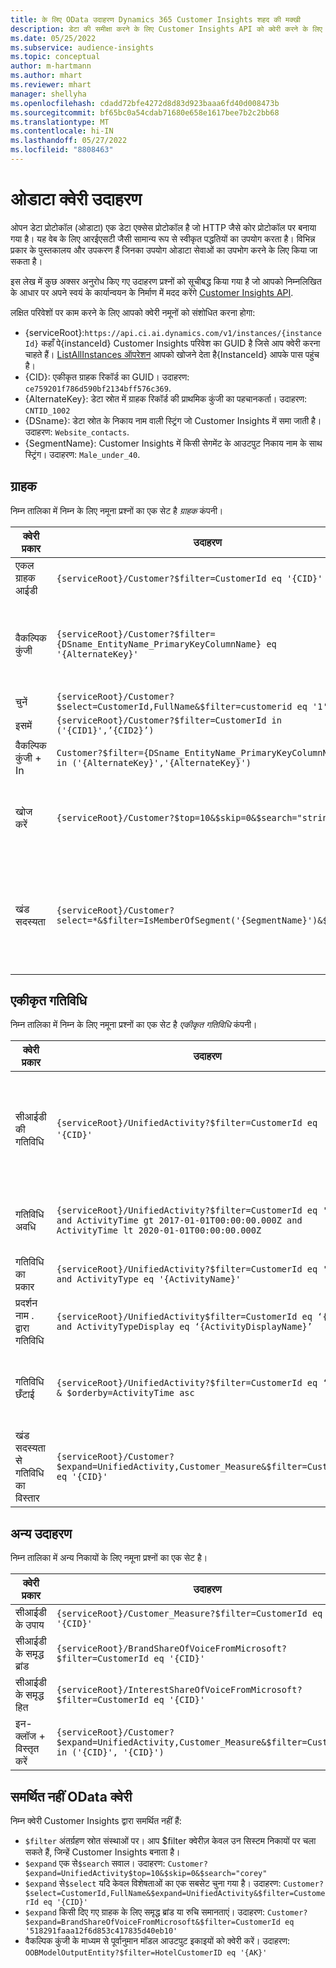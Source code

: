 ```yaml
---
title: के लिए OData उदाहरण Dynamics 365 Customer Insights शहद की मक्खी
description: डेटा की समीक्षा करने के लिए Customer Insights API को क्वेरी करने के लिए ओपन डेटा प्रोटोकॉल (OData) के लिए आमतौर पर उपयोग किए जाने वाले उदाहरण।
ms.date: 05/25/2022
ms.subservice: audience-insights
ms.topic: conceptual
author: m-hartmann
ms.author: mhart
ms.reviewer: mhart
manager: shellyha
ms.openlocfilehash: cdadd72bfe4272d8d83d923baaa6fd40d008473b
ms.sourcegitcommit: bf65bc0a54cdab71680e658e1617bee7b2c2bb68
ms.translationtype: MT
ms.contentlocale: hi-IN
ms.lasthandoff: 05/27/2022
ms.locfileid: "8808463"
---
```

# <a name="odata-query-examples"></a>ओडाटा क्वेरी उदाहरण

ओपन डेटा प्रोटोकॉल (ओडाटा) एक डेटा एक्सेस प्रोटोकॉल है जो HTTP जैसे कोर प्रोटोकॉल पर बनाया गया है। यह वेब के लिए आरईएसटी जैसी सामान्य रूप से स्वीकृत पद्धतियों का उपयोग करता है। विभिन्न प्रकार के पुस्तकालय और उपकरण हैं जिनका उपयोग ओडाटा सेवाओं का उपभोग करने के लिए किया जा सकता है।

इस लेख में कुछ अक्सर अनुरोध किए गए उदाहरण प्रश्नों को सूचीबद्ध किया गया है जो आपको निम्नलिखित के आधार पर अपने स्वयं के कार्यान्वयन के निर्माण में मदद करेंगे [Customer Insights API](apis.md).

लक्षित परिवेशों पर काम करने के लिए आपको क्वेरी नमूनों को संशोधित करना होगा: 

- {serviceRoot}:`https://api.ci.ai.dynamics.com/v1/instances/{instanceId}` कहाँ पे{instanceId} Customer Insights परिवेश का GUID है जिसे आप क्वेरी करना चाहते हैं। [ListAllInstances ऑपरेशन](https://developer.ci.ai.dynamics.com/api-details#api=CustomerInsights&operation=Get-all-instances) आपको खोजने देता है{InstanceId} आपके पास पहुंच है।
- {CID}: एकीकृत ग्राहक रिकॉर्ड का GUID। उदाहरण: `ce759201f786d590bf2134bff576c369`.
- {AlternateKey}: डेटा स्रोत में ग्राहक रिकॉर्ड की प्राथमिक कुंजी का पहचानकर्ता। उदाहरण: `CNTID_1002`
- {DSname}: डेटा स्रोत के निकाय नाम वाली स्ट्रिंग जो Customer Insights में समा जाती है। उदाहरण: `Website_contacts`.
- {SegmentName}: Customer Insights में किसी सेगमेंट के आउटपुट निकाय नाम के साथ स्ट्रिंग। उदाहरण: `Male_under_40`.

## <a name="customer"></a>ग्राहक

निम्न तालिका में निम्न के लिए नमूना प्रश्नों का एक सेट है *ग्राहक* कंपनी।

|क्वेरी प्रकार |उदाहरण  | नोट  |
|---------|---------|---------|
|एकल ग्राहक आईडी     | `{serviceRoot}/Customer?$filter=CustomerId eq '{CID}'`          |  |
|वैकल्पिक कुंजी    | `{serviceRoot}/Customer?$filter={DSname_EntityName_PrimaryKeyColumnName} eq '{AlternateKey}'`         |  एकीकृत ग्राहक इकाई में वैकल्पिक कुंजियाँ बनी रहती हैं       |
|चुनें   | `{serviceRoot}/Customer?$select=CustomerId,FullName&$filter=customerid eq '1'`        |         |
|इसमें    | `{serviceRoot}/Customer?$filter=CustomerId in ('{CID1}',’{CID2}’)`        |         |
|वैकल्पिक कुंजी + In   | `Customer?$filter={DSname_EntityName_PrimaryKeyColumnName} in ('{AlternateKey}','{AlternateKey}')`         |         |
|खोज करें  | `{serviceRoot}/Customer?$top=10&$skip=0&$search="string"`        |   खोज स्ट्रिंग के लिए शीर्ष 10 परिणाम देता है      |
|खंड सदस्यता  | `{serviceRoot}/Customer?select=*&$filter=IsMemberOfSegment('{SegmentName}')&$top=10`     | विभाजन निकाय से पंक्तियों की एक पूर्व निर्धारित संख्या देता है।      |

## <a name="unified-activity"></a>एकीकृत गतिविधि

निम्न तालिका में निम्न के लिए नमूना प्रश्नों का एक सेट है *एकीकृत गतिविधि* कंपनी।

|क्वेरी प्रकार |उदाहरण  | नोट  |
|---------|---------|---------|
|सीआईडी की गतिविधि     | `{serviceRoot}/UnifiedActivity?$filter=CustomerId eq '{CID}'`          | एक विशिष्ट ग्राहक प्रोफ़ाइल की गतिविधियों को सूचीबद्ध करता है |
|गतिविधि अवधि    | `{serviceRoot}/UnifiedActivity?$filter=CustomerId eq '{CID}' and ActivityTime gt 2017-01-01T00:00:00.000Z and ActivityTime lt 2020-01-01T00:00:00.000Z`     |  अवधि . में ग्राहक प्रोफ़ाइल की गतिविधियां       |
|गतिविधि का प्रकार    |   `{serviceRoot}/UnifiedActivity?$filter=CustomerId eq '{CID}' and ActivityType eq '{ActivityName}'`        |         |
|प्रदर्शन नाम . द्वारा गतिविधि     | `{serviceRoot}/UnifiedActivity$filter=CustomerId eq ‘{CID}’ and ActivityTypeDisplay eq ‘{ActivityDisplayName}’`        | |
|गतिविधि छँटाई    | `{serviceRoot}/UnifiedActivity?$filter=CustomerId eq ‘{CID}’ & $orderby=ActivityTime asc`     |  आरोही या अवरोही गतिविधियों को क्रमबद्ध करें       |
|खंड सदस्यता से गतिविधि का विस्तार  |   `{serviceRoot}/Customer?$expand=UnifiedActivity,Customer_Measure&$filter=CustomerId eq '{CID}'`     |         |

## <a name="other-examples"></a>अन्य उदाहरण

निम्न तालिका में अन्य निकायों के लिए नमूना प्रश्नों का एक सेट है।

|क्वेरी प्रकार |उदाहरण  | नोट  |
|---------|---------|---------|
|सीआईडी के उपाय    | `{serviceRoot}/Customer_Measure?$filter=CustomerId eq '{CID}'`          |  |
|सीआईडी के समृद्ध ब्रांड    | `{serviceRoot}/BrandShareOfVoiceFromMicrosoft?$filter=CustomerId eq '{CID}'`  |       |
|सीआईडी के समृद्ध हित    |   `{serviceRoot}/InterestShareOfVoiceFromMicrosoft?$filter=CustomerId eq '{CID}'`       |         |
|इन-क्लॉज + विस्तृत करें     | `{serviceRoot}/Customer?$expand=UnifiedActivity,Customer_Measure&$filter=CustomerId in ('{CID}', '{CID}')`         | |

## <a name="not-supported-odata-queries"></a>समर्थित नहीं OData क्वेरी

निम्न क्वेरी Customer Insights द्वारा समर्थित नहीं हैं:

- `$filter` अंतर्ग्रहण स्रोत संस्थाओं पर। आप $filter क्वेरीज़ केवल उन सिस्टम निकायों पर चला सकते हैं, जिन्हें Customer Insights बनाता है।
- `$expand` एक से`$search` सवाल। उदाहरण: `Customer?$expand=UnifiedActivity$top=10&$skip=0&$search="corey"`
- `$expand` से`$select` यदि केवल विशेषताओं का एक सबसेट चुना गया है। उदाहरण: `Customer?$select=CustomerId,FullName&$expand=UnifiedActivity&$filter=CustomerId eq '{CID}'`
- `$expand` किसी दिए गए ग्राहक के लिए समृद्ध ब्रांड या रुचि समानताएं। उदाहरण: `Customer?$expand=BrandShareOfVoiceFromMicrosoft&$filter=CustomerId eq '518291faaa12f6d853c417835d40eb10'`
- वैकल्पिक कुंजी के माध्यम से पूर्वानुमान मॉडल आउटपुट इकाइयों को क्वेरी करें। उदाहरण: `OOBModelOutputEntity?$filter=HotelCustomerID eq '{AK}'`
